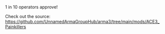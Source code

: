1 in 10 operators approve!

Check out the source: https://github.com/UnnamedArmaGroupHub/arma3/tree/main/mods/ACE3_Painkillers
